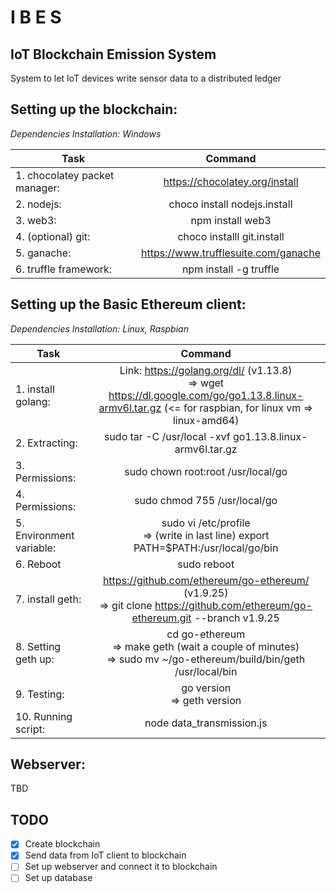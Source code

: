 # I B E S 
## IoT Blockchain Emission System
System to let IoT devices write sensor data to a distributed ledger

## Setting up the blockchain:
_Dependencies Installation: Windows_

| Task                           | Command                                |
|--------------------------------|:--------------------------------------:|
| 1. chocolatey packet manager:  | https://chocolatey.org/install         |
| 2. nodejs:                     | choco install nodejs.install           |
| 3. web3:                       | npm install web3                       |
| 4. (optional) git:             | choco installl git.install             |
| 5. ganache:                    | https://www.trufflesuite.com/ganache   |
| 6. truffle framework:          | npm install -g truffle                 |


## Setting up the Basic Ethereum client:
_Dependencies Installation: Linux, Raspbian_

| Task                     | Command                                                         |
|--------------------------|:---------------------------------------------------------------:|
| 1. install golang:       |     Link: https://golang.org/dl/ (v1.13.8) <br>=> wget https://dl.google.com/go/go1.13.8.linux-armv6l.tar.gz  (<= for raspbian, for linux vm => linux-amd64) |
| 2. Extracting:           |       sudo tar -C /usr/local -xvf go1.13.8.linux-armv6l.tar.gz |
| 3. Permissions:          |       sudo chown root:root /usr/local/go |
| 4. Permissions:          |       sudo chmod 755 /usr/local/go |
| 5. Environment variable: |       sudo vi /etc/profile   <br>=> (write in last line)    export PATH=$PATH:/usr/local/go/bin |
| 6. Reboot                |       sudo reboot |
| 7. install geth:         |       https://github.com/ethereum/go-ethereum/ (v1.9.25) <br>=> git clone https://github.com/ethereum/go-ethereum.git --branch v1.9.25 |
| 8. Setting geth up:      |       cd go-ethereum      <br>=>    make geth (wait a couple of minutes)    <br>=> sudo mv ~/go-ethereum/build/bin/geth /usr/local/bin |
| 9. Testing:              |       go version          <br>=> geth version |
| 10. Running script:      |       node data_transmission.js |


## Webserver:

TBD



## TODO
- [x] Create blockchain 
- [x] Send data from IoT client to blockchain 
- [ ] Set up webserver and connect it to blockchain
- [ ] Set up database
